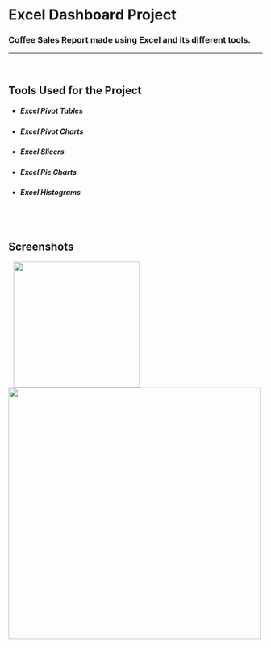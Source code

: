 # Excel Dashboard Project
### Coffee Sales Report made using Excel and its different tools.
---
<br/>

## Tools Used for the Project
* ##### Excel Pivot Tables
* ##### Excel Pivot Charts
* ##### Excel Slicers
* ##### Excel Pie Charts
* ##### Excel Histograms

<br/>


<br/>

## Screenshots  


<p float="left">
    <img src=" height="500" width="250" hspace="10" />
    <img src="https://github.com/Ushanshi-Sharma/Apparel-Store-Excel-Dashboard/assets/154740255/5e24692e-3ac6-465e-91e9-8d2583dedf93.jpg" height="500"  />
   
</p>
